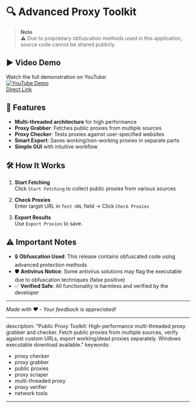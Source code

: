 # 🔍 Advanced Proxy Toolkit 
> **Note**  
> ⚠️ Due to proprietary obfuscation methods used in this application, source code cannot be shared publicly.

## ▶️ Video Demo
Watch the full demonstration on YouTube:  
[![YouTube Demo](https://img.shields.io/badge/YouTube-Demo-red)](https://youtu.be/1ASODvXUTVY)  
[Direct Link](https://youtu.be/1ASODvXUTVY)

## 🌟 Features
- **Multi-threaded architecture** for high performance
- **Proxy Grabber**: Fetches public proxies from multiple sources
- **Proxy Checker**: Tests proxies against user-specified websites
- **Smart Export**: Saves working/non-working proxies in separate parts
- **Simple GUI** with intuitive workflow

## 🛠️ How It Works
1. **Start Fetching**  
   Click `Start Fetching` to collect public proxies from various sources  
   
2. **Check Proxies**  
   Enter target URL in `Test URL` field → Click `Check Proxies`  
   
3. **Export Results**  
   Use `Export Proxies` to save.

## ⚠️ Important Notes
- 🔒 **Obfuscation Used**: This release contains obfuscated code using advanced protection methods
- 🛡️ **Antivirus Notice**: Some antivirus solutions may flag the executable due to obfuscation techniques (false positive)
- ✅ **Verified Safe**: All functionality is harmless and verified by the developer

---
*Made with ❤️ - Your feedback is appreciated!*

---
description: "Public Proxy Toolkit: High-performance multi-threaded proxy grabber and checker. Fetch public proxies from multiple sources, verify against custom URLs, export working/dead proxies separately. Windows executable download available."
keywords: 
  - proxy checker
  - proxy grabber
  - public proxies
  - proxy scraper
  - multi-threaded proxy
  - proxy verifier
  - network tools
---
